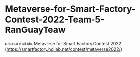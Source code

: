 # Metaverse-for-Smart-Factory-Contest-2022-Team-5-RanGuayTeaw
ผลงานการแข่งขัน Metaverse for Smart Factory Contest 2022 (https://smartfactory.hcilab.net/contest/metaverse2022/)
